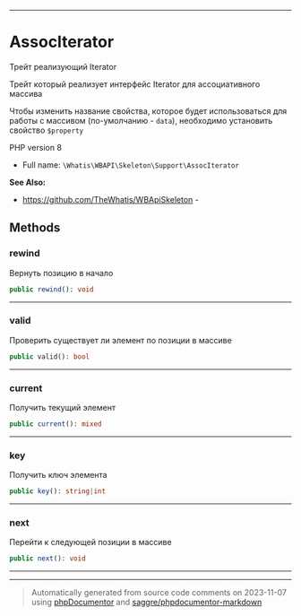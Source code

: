 ***

# AssocIterator

Трейт реализующий Iterator

Трейт который реализует
интерфейс Iterator для
ассоциативного массива

Чтобы изменить название свойства,
которое будет использоваться для
работы с массивом (по-умолчанию
\- `data`), необходимо
установить свойство
`$property`

PHP version 8

* Full name: `\Whatis\WBAPI\Skeleton\Support\AssocIterator`

**See Also:**

* https://github.com/TheWhatis/WBApiSkeleton - 




## Methods


### rewind

Вернуть позицию в начало

```php
public rewind(): void
```











***

### valid

Проверить существует ли элемент
по позиции в массиве

```php
public valid(): bool
```











***

### current

Получить текущий элемент

```php
public current(): mixed
```











***

### key

Получить ключ элемента

```php
public key(): string|int
```











***

### next

Перейти к следующей позиции в массиве

```php
public next(): void
```











***

***
> Automatically generated from source code comments on 2023-11-07 using [phpDocumentor](http://www.phpdoc.org/) and [saggre/phpdocumentor-markdown](https://github.com/Saggre/phpDocumentor-markdown)

